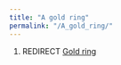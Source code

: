 ```yaml
---
title: "A gold ring"
permalink: "/A_gold_ring/"
---
```


1.  REDIRECT [Gold ring](Gold_ring "wikilink")